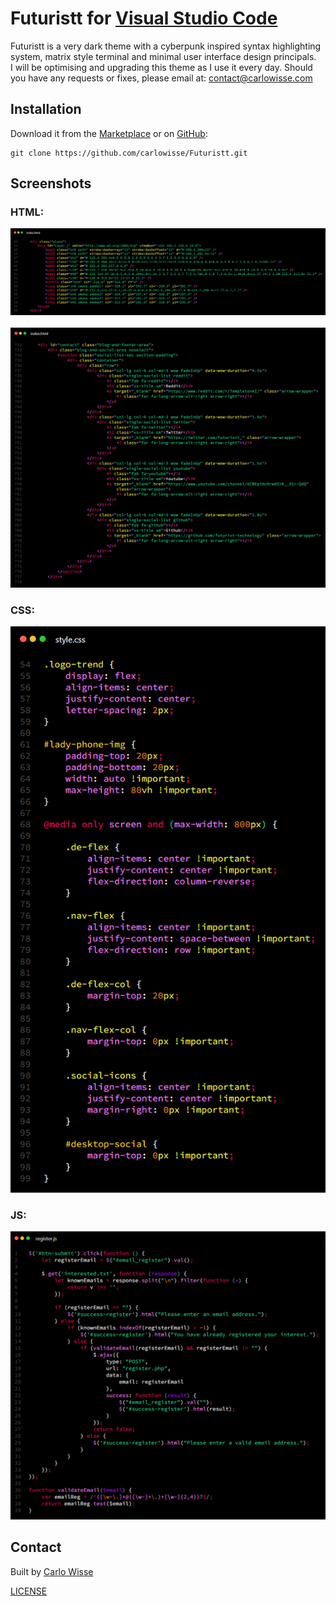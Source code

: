 # Futuristt for [Visual Studio Code](http://code.visualstudio.com)
Futuristt is a very dark theme with a cyberpunk inspired syntax highlighting system, matrix style terminal and minimal user interface design principals.</br>
I will be optimising and upgrading this theme as I use it every day. Should you have any requests or fixes, please email at: contact@carlowisse.com</br>

## Installation
Download it from the [Marketplace](https://marketplace.visualstudio.com/items?itemName=carlowisse-futuristt) or on [GitHub](https://github.com/carlowisse/Futuristt):

```
git clone https://github.com/carlowisse/Futuristt.git
```

## Screenshots

### HTML:
![ScreenShot](./images/html.png)
<br><br>
![ScreenShot](./images/html2.png)

### CSS:
![ScreenShot](./images/css.png)

### JS:
![ScreenShot](./images/js.png)

## Contact
Built by [Carlo Wisse](https://carlowisse.com)

[LICENSE](https://github.com/carlowisse/Futuristt/blob/master/LICENSE.txt)